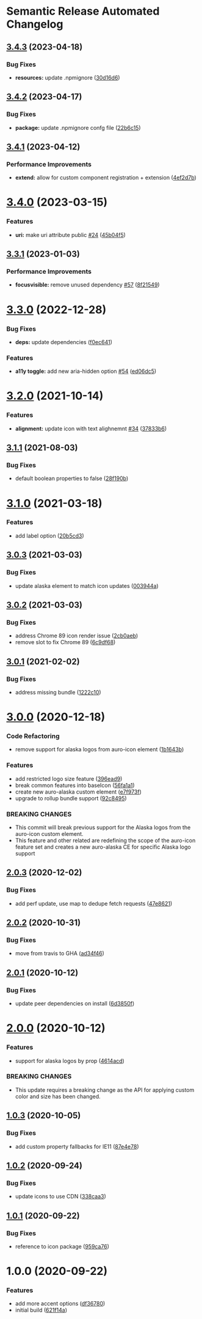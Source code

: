 # Semantic Release Automated Changelog

## [3.4.3](https://github.com/AlaskaAirlines/auro-icon/compare/v3.4.2...v3.4.3) (2023-04-18)


### Bug Fixes

* **resources:** update .npmignore ([30d16d6](https://github.com/AlaskaAirlines/auro-icon/commit/30d16d60e251840792f4accbde8f6869ce08115e))

## [3.4.2](https://github.com/AlaskaAirlines/auro-icon/compare/v3.4.1...v3.4.2) (2023-04-17)


### Bug Fixes

* **package:** update .npmignore confg file ([22b6c15](https://github.com/AlaskaAirlines/auro-icon/commit/22b6c15ae1821c210b79e752adc4cc671219a5c8))

## [3.4.1](https://github.com/AlaskaAirlines/auro-icon/compare/v3.4.0...v3.4.1) (2023-04-12)


### Performance Improvements

* **extend:** allow for custom component registration + extension ([4ef2d7b](https://github.com/AlaskaAirlines/auro-icon/commit/4ef2d7baf2f0194d5d2242c14438746d78d6d635))

# [3.4.0](https://github.com/AlaskaAirlines/auro-icon/compare/v3.3.1...v3.4.0) (2023-03-15)


### Features

* **uri:** make uri attribute public [#24](https://github.com/AlaskaAirlines/auro-icon/issues/24) ([45b04f5](https://github.com/AlaskaAirlines/auro-icon/commit/45b04f589a078a6524912a297b71cb551410fd28))

## [3.3.1](https://github.com/AlaskaAirlines/auro-icon/compare/v3.3.0...v3.3.1) (2023-01-03)


### Performance Improvements

* **focusvisible:** remove unused dependency [#57](https://github.com/AlaskaAirlines/auro-icon/issues/57) ([8f21549](https://github.com/AlaskaAirlines/auro-icon/commit/8f21549abbdea789e6d1a4e681e47b126416e512))

# [3.3.0](https://github.com/AlaskaAirlines/auro-icon/compare/v3.2.0...v3.3.0) (2022-12-28)


### Bug Fixes

* **deps:** update dependencies ([f0ec641](https://github.com/AlaskaAirlines/auro-icon/commit/f0ec6412470cfef1e639d34f14edd4cca2892d0d))


### Features

* **a11y toggle:** add new aria-hidden option [#54](https://github.com/AlaskaAirlines/auro-icon/issues/54) ([ed06dc5](https://github.com/AlaskaAirlines/auro-icon/commit/ed06dc502a09af76a8f488bd32a322802e5454db))

# [3.2.0](https://github.com/AlaskaAirlines/auro-icon/compare/v3.1.1...v3.2.0) (2021-10-14)


### Features

* **alignment:** update icon with text alighnemnt [#34](https://github.com/AlaskaAirlines/auro-icon/issues/34) ([37833b6](https://github.com/AlaskaAirlines/auro-icon/commit/37833b605211c5d6bf348e01ae70947da9e81929))

## [3.1.1](https://github.com/AlaskaAirlines/auro-icon/compare/v3.1.0...v3.1.1) (2021-08-03)


### Bug Fixes

* default boolean properties to false ([28f190b](https://github.com/AlaskaAirlines/auro-icon/commit/28f190b24512b2e212e660eb3428c3b20021fdc0))

# [3.1.0](https://github.com/AlaskaAirlines/auro-icon/compare/v3.0.3...v3.1.0) (2021-03-18)


### Features

* add label option ([20b5cd3](https://github.com/AlaskaAirlines/auro-icon/commit/20b5cd3f771403c20debba4f4f1035b9515e1afb))

## [3.0.3](https://github.com/AlaskaAirlines/auro-icon/compare/v3.0.2...v3.0.3) (2021-03-03)


### Bug Fixes

* update alaska element to match icon updates ([003944a](https://github.com/AlaskaAirlines/auro-icon/commit/003944a810b1843dc8552af5b9cfe7341d5d7910))

## [3.0.2](https://github.com/AlaskaAirlines/auro-icon/compare/v3.0.1...v3.0.2) (2021-03-03)


### Bug Fixes

* address Chrome 89 icon render issue ([2cb0aeb](https://github.com/AlaskaAirlines/auro-icon/commit/2cb0aebb1f4a50b61369c171c36defd3669cb2c7))
* remove slot to fix Chrome 89 ([6c9df68](https://github.com/AlaskaAirlines/auro-icon/commit/6c9df68fed190f73934c33c3219582e20e07ac7a))

## [3.0.1](https://github.com/AlaskaAirlines/auro-icon/compare/v3.0.0...v3.0.1) (2021-02-02)


### Bug Fixes

* address missing bundle ([1222c10](https://github.com/AlaskaAirlines/auro-icon/commit/1222c10887a7af4584f0d1af63f36ed41d3f16d8))

# [3.0.0](https://github.com/AlaskaAirlines/auro-icon/compare/v2.0.3...v3.0.0) (2020-12-18)


### Code Refactoring

* remove support for alaska logos from auro-icon element ([1b1643b](https://github.com/AlaskaAirlines/auro-icon/commit/1b1643b422b19927360187d5de9860311d48576c))


### Features

* add restricted logo size feature ([396ead9](https://github.com/AlaskaAirlines/auro-icon/commit/396ead98358c5192d507916c40d0bdb7f71e0017))
* break common features into baseIcon ([56fa1a1](https://github.com/AlaskaAirlines/auro-icon/commit/56fa1a109c434ddf74aa75d35bb0eaf3f717081a))
* create new auro-alaska custom element ([e7f973f](https://github.com/AlaskaAirlines/auro-icon/commit/e7f973feb623fc56490fa89e95bc5060f5d589b9))
* upgrade to rollup bundle support ([92c8495](https://github.com/AlaskaAirlines/auro-icon/commit/92c8495302b9a9ace0f5bc77f03aaf3a05c24184))


### BREAKING CHANGES

* This commit will break previous support for the Alaska logos
from the auro-icon custom element.
* This feature and other related are redefining the scope
of the auro-icon feature set and creates a new auro-alaska CE
for specific Alaska logo support

## [2.0.3](https://github.com/AlaskaAirlines/auro-icon/compare/v2.0.2...v2.0.3) (2020-12-02)


### Bug Fixes

* add perf update, use map to dedupe fetch requests ([47e8621](https://github.com/AlaskaAirlines/auro-icon/commit/47e862142d56cf8095428dc93ce1338f7c7c9960))

## [2.0.2](https://github.com/AlaskaAirlines/auro-icon/compare/v2.0.1...v2.0.2) (2020-10-31)


### Bug Fixes

* move from travis to GHA ([ad34f46](https://github.com/AlaskaAirlines/auro-icon/commit/ad34f46f9c8c660d98cd6a7f37692f0f266655f6))

## [2.0.1](https://github.com/AlaskaAirlines/auro-icon/compare/v2.0.0...v2.0.1) (2020-10-12)


### Bug Fixes

* update peer dependencies on install ([6d3850f](https://github.com/AlaskaAirlines/auro-icon/commit/6d3850f6bb927ab0050d382e183f359e975013cd))

# [2.0.0](https://github.com/AlaskaAirlines/auro-icon/compare/v1.0.3...v2.0.0) (2020-10-12)


### Features

* support for alaska logos by prop ([4614acd](https://github.com/AlaskaAirlines/auro-icon/commit/4614acd2a68eef40e77b86a410f04d90b2032eef))


### BREAKING CHANGES

* This update requires a breaking change as the API for
applying custom color and size has been changed.

## [1.0.3](https://github.com/AlaskaAirlines/auro-icon/compare/v1.0.2...v1.0.3) (2020-10-05)


### Bug Fixes

* add custom property fallbacks for IE11 ([87e4e78](https://github.com/AlaskaAirlines/auro-icon/commit/87e4e786af84a5377e231542b22a850668579d0c))

## [1.0.2](https://github.com/AlaskaAirlines/auro-icon/compare/v1.0.1...v1.0.2) (2020-09-24)


### Bug Fixes

* update icons to use CDN ([338caa3](https://github.com/AlaskaAirlines/auro-icon/commit/338caa3b910caa9d1b371f025176350016225a91))

## [1.0.1](https://github.com/AlaskaAirlines/auro-icon/compare/v1.0.0...v1.0.1) (2020-09-22)


### Bug Fixes

* reference to icon package ([959ca76](https://github.com/AlaskaAirlines/auro-icon/commit/959ca7639b2f215b7157ecc6cf882b48a85ddce5))

# 1.0.0 (2020-09-22)


### Features

* add more accent options ([df36780](https://github.com/AlaskaAirlines/auro-icon/commit/df367802dc8bc3ad1d1938d4e8e55441c42b4b54))
* initial build ([621f14a](https://github.com/AlaskaAirlines/auro-icon/commit/621f14a6f303b75334ab45b39d5aa71333652b9e))
